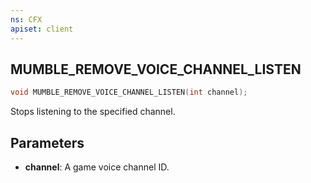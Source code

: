 ```yaml
---
ns: CFX
apiset: client
---
```

## MUMBLE_REMOVE_VOICE_CHANNEL_LISTEN

```c
void MUMBLE_REMOVE_VOICE_CHANNEL_LISTEN(int channel);
```

Stops listening to the specified channel.

## Parameters
* **channel**: A game voice channel ID.
